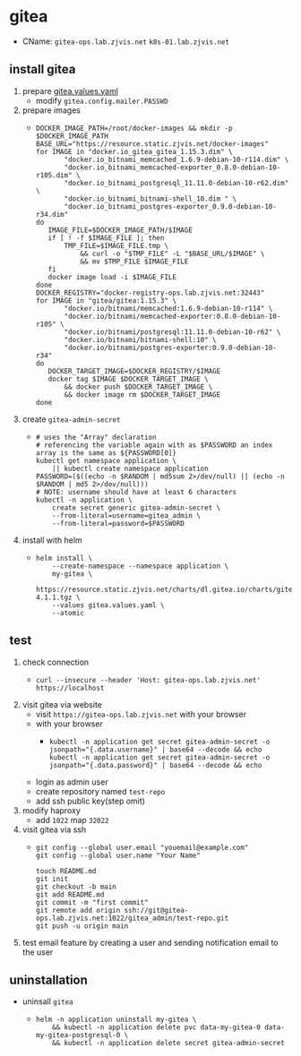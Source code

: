 # gitea
* CName: `gitea-ops.lab.zjvis.net` `k8s-01.lab.zjvis.net`

## install gitea
1. prepare [gitea.values.yaml](resources/gitea.values.yaml.md)
   + modify `gitea.config.mailer.PASSWD`
2. prepare images
   + ```shell
     DOCKER_IMAGE_PATH=/root/docker-images && mkdir -p $DOCKER_IMAGE_PATH
     BASE_URL="https://resource.static.zjvis.net/docker-images"
     for IMAGE in "docker.io_gitea_gitea_1.15.3.dim" \
            "docker.io_bitnami_memcached_1.6.9-debian-10-r114.dim" \
            "docker.io_bitnami_memcached-exporter_0.8.0-debian-10-r105.dim" \
            "docker.io_bitnami_postgresql_11.11.0-debian-10-r62.dim" \
            "docker.io_bitnami_bitnami-shell_10.dim " \
            "docker.io_bitnami_postgres-exporter_0.9.0-debian-10-r34.dim"
     do
        IMAGE_FILE=$DOCKER_IMAGE_PATH/$IMAGE
        if [ ! -f $IMAGE_FILE ]; then
            TMP_FILE=$IMAGE_FILE.tmp \
                && curl -o "$TMP_FILE" -L "$BASE_URL/$IMAGE" \
                && mv $TMP_FILE $IMAGE_FILE
        fi
        docker image load -i $IMAGE_FILE
     done
     DOCKER_REGISTRY="docker-registry-ops.lab.zjvis.net:32443"
     for IMAGE in "gitea/gitea:1.15.3" \
            "docker.io/bitnami/memcached:1.6.9-debian-10-r114" \
            "docker.io/bitnami/memcached-exporter:0.8.0-debian-10-r105" \
            "docker.io/bitnami/postgresql:11.11.0-debian-10-r62" \
            "docker.io/bitnami/bitnami-shell:10" \
            "docker.io/bitnami/postgres-exporter:0.9.0-debian-10-r34"
     do
        DOCKER_TARGET_IMAGE=$DOCKER_REGISTRY/$IMAGE
        docker tag $IMAGE $DOCKER_TARGET_IMAGE \
            && docker push $DOCKER_TARGET_IMAGE \
            && docker image rm $DOCKER_TARGET_IMAGE
     done
     ```
3. create `gitea-admin-secret`
   + ```shell
     # uses the "Array" declaration
     # referencing the variable again with as $PASSWORD an index array is the same as ${PASSWORD[0]}
     kubectl get namespace application \
         || kubectl create namespace application
     PASSWORD=($((echo -n $RANDOM | md5sum 2>/dev/null) || (echo -n $RANDOM | md5 2>/dev/null)))
     # NOTE: username should have at least 6 characters
     kubectl -n application \
         create secret generic gitea-admin-secret \
         --from-literal=username=gitea_admin \
         --from-literal=password=$PASSWORD
     ```
4. install with helm
   + ```shell
     helm install \
         --create-namespace --namespace application \
         my-gitea \
         https://resource.static.zjvis.net/charts/dl.gitea.io/charts/gitea-4.1.1.tgz \
         --values gitea.values.yaml \
         --atomic
     ```      

## test
1. check connection
   * ```shell
     curl --insecure --header 'Host: gitea-ops.lab.zjvis.net' https://localhost
     ```
2. visit gitea via website
   * visit `https://gitea-ops.lab.zjvis.net` with your browser
   * with your browser
     + ```shell
       kubectl -n application get secret gitea-admin-secret -o jsonpath="{.data.username}" | base64 --decode && echo
       kubectl -n application get secret gitea-admin-secret -o jsonpath="{.data.password}" | base64 --decode && echo
       ```
   * login as admin user
   * create repository named `test-repo`
   * add ssh public key(step omit)
3. modify haproxy
   + add `1022` map `32022`
4. visit gitea via ssh
    * ```shell
      git config --global user.email "youemail@example.com"
      git config --global user.name "Your Name"
      
      touch README.md
      git init
      git checkout -b main
      git add README.md
      git commit -m "first commit"
      git remote add origin ssh://git@gitea-ops.lab.zjvis.net:1022/gitea_admin/test-repo.git
      git push -u origin main
      ```
5. test email feature by creating a user and sending notification email to the user

## uninstallation
* uninsall `gitea`
    * ```shell
      helm -n application uninstall my-gitea \
          && kubectl -n application delete pvc data-my-gitea-0 data-my-gitea-postgresql-0 \
          && kubectl -n application delete secret gitea-admin-secret
      ```
